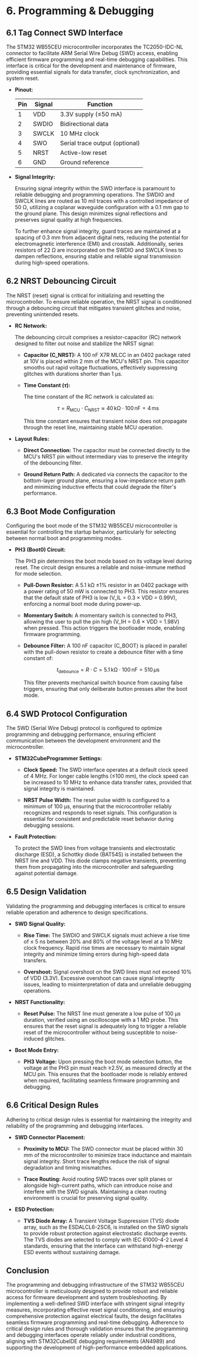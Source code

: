 # 6. Programming & Debugging

## 6.1 Tag Connect SWD Interface

The STM32 WB55CEU microcontroller incorporates the TC2050-IDC-NL connector to facilitate ARM Serial Wire Debug (SWD) access, enabling efficient firmware programming and real-time debugging capabilities. This interface is critical for the development and maintenance of firmware, providing essential signals for data transfer, clock synchronization, and system reset.

- **Pinout:**

  | Pin | Signal | Function |
  |-----|--------|----------|
  | 1   | VDD    | 3.3V supply (≤50 mA) |
  | 2   | SWDIO  | Bidirectional data |
  | 3   | SWCLK  | 10 MHz clock |
  | 4   | SWO     | Serial trace output (optional) |
  | 5   | NRST    | Active-low reset |
  | 6   | GND     | Ground reference |

- **Signal Integrity:**

  Ensuring signal integrity within the SWD interface is paramount to reliable debugging and programming operations. The SWDIO and SWCLK lines are routed as 10 mil traces with a controlled impedance of 50 Ω, utilizing a coplanar waveguide configuration with a 0.1 mm gap to the ground plane. This design minimizes signal reflections and preserves signal quality at high frequencies.

  To further enhance signal integrity, guard traces are maintained at a spacing of 0.3 mm from adjacent digital nets, reducing the potential for electromagnetic interference (EMI) and crosstalk. Additionally, series resistors of 22 Ω are incorporated on the SWDIO and SWCLK lines to dampen reflections, ensuring stable and reliable signal transmission during high-speed operations.

## 6.2 NRST Debouncing Circuit

The NRST (reset) signal is critical for initializing and resetting the microcontroller. To ensure reliable operation, the NRST signal is conditioned through a debouncing circuit that mitigates transient glitches and noise, preventing unintended resets.

- **RC Network:**

  The debouncing circuit comprises a resistor-capacitor (RC) network designed to filter out noise and stabilize the NRST signal:
  
  - **Capacitor (C_NRST):** A 100 nF X7R MLCC in an 0402 package rated at 10V is placed within 2 mm of the MCU's NRST pin. This capacitor smooths out rapid voltage fluctuations, effectively suppressing glitches with durations shorter than 1 µs.
  
  - **Time Constant ($\tau$):**
  
    The time constant of the RC network is calculated as:
    
    $$
    \tau = R_{\text{MCU}} \cdot C_{\text{NRST}} \approx 40 \, \text{kΩ} \cdot 100 \, \text{nF} = 4 \, \text{ms}
    $$
    
    This time constant ensures that transient noise does not propagate through the reset line, maintaining stable MCU operation.

- **Layout Rules:**

  - **Direct Connection:** The capacitor must be connected directly to the MCU's NRST pin without intermediary vias to preserve the integrity of the debouncing filter.
  
  - **Ground Return Path:** A dedicated via connects the capacitor to the bottom-layer ground plane, ensuring a low-impedance return path and minimizing inductive effects that could degrade the filter's performance.

## 6.3 Boot Mode Configuration

Configuring the boot mode of the STM32 WB55CEU microcontroller is essential for controlling the startup behavior, particularly for selecting between normal boot and programming modes.

- **PH3 (Boot0) Circuit:**

  The PH3 pin determines the boot mode based on its voltage level during reset. The circuit design ensures a reliable and noise-immune method for mode selection.

  - **Pull-Down Resistor:** A 5.1 kΩ ±1% resistor in an 0402 package with a power rating of 50 mW is connected to PH3. This resistor ensures that the default state of PH3 is low (V_IL = 0.3 × VDD = 0.99V), enforcing a normal boot mode during power-up.
  
  - **Momentary Switch:** A momentary switch is connected to PH3, allowing the user to pull the pin high (V_IH = 0.6 × VDD = 1.98V) when pressed. This action triggers the bootloader mode, enabling firmware programming.
  
  - **Debounce Filter:** A 100 nF capacitor (C_BOOT) is placed in parallel with the pull-down resistor to create a debounce filter with a time constant of:
  
    $$
    t_{\text{debounce}} = R \cdot C = 5.1 \, \text{kΩ} \cdot 100 \, \text{nF} = 510 \, \mu\text{s}
    $$
    
    This filter prevents mechanical switch bounce from causing false triggers, ensuring that only deliberate button presses alter the boot mode.

## 6.4 SWD Protocol Configuration

The SWD (Serial Wire Debug) protocol is configured to optimize programming and debugging performance, ensuring efficient communication between the development environment and the microcontroller.

- **STM32CubeProgrammer Settings:**

  - **Clock Speed:** The SWD interface operates at a default clock speed of 4 MHz. For longer cable lengths (≤100 mm), the clock speed can be increased to 10 MHz to enhance data transfer rates, provided that signal integrity is maintained.
  
  - **NRST Pulse Width:** The reset pulse width is configured to a minimum of 100 µs, ensuring that the microcontroller reliably recognizes and responds to reset signals. This configuration is essential for consistent and predictable reset behavior during debugging sessions.

- **Fault Protection:**

  To protect the SWD lines from voltage transients and electrostatic discharge (ESD), a Schottky diode (BAT54S) is installed between the NRST line and VDD. This diode clamps negative transients, preventing them from propagating into the microcontroller and safeguarding against potential damage.

## 6.5 Design Validation

Validating the programming and debugging interfaces is critical to ensure reliable operation and adherence to design specifications.

- **SWD Signal Quality:**

  - **Rise Time:** The SWDIO and SWCLK signals must achieve a rise time of ≤ 5 ns between 20% and 80% of the voltage level at a 10 MHz clock frequency. Rapid rise times are necessary to maintain signal integrity and minimize timing errors during high-speed data transfers.
  
  - **Overshoot:** Signal overshoot on the SWD lines must not exceed 10% of VDD (3.3V). Excessive overshoot can cause signal integrity issues, leading to misinterpretation of data and unreliable debugging operations.

- **NRST Functionality:**

  - **Reset Pulse:** The NRST line must generate a low pulse of 100 µs duration, verified using an oscilloscope with a 1 MΩ probe. This ensures that the reset signal is adequately long to trigger a reliable reset of the microcontroller without being susceptible to noise-induced glitches.
  
- **Boot Mode Entry:**

  - **PH3 Voltage:** Upon pressing the boot mode selection button, the voltage at the PH3 pin must reach ≥2.5V, as measured directly at the MCU pin. This ensures that the bootloader mode is reliably entered when required, facilitating seamless firmware programming and debugging.

## 6.6 Critical Design Rules

Adhering to critical design rules is essential for maintaining the integrity and reliability of the programming and debugging interfaces.

- **SWD Connector Placement:**

  - **Proximity to MCU:** The SWD connector must be placed within 30 mm of the microcontroller to minimize trace inductance and maintain signal integrity. Short trace lengths reduce the risk of signal degradation and timing mismatches.
  
  - **Trace Routing:** Avoid routing SWD traces over split planes or alongside high-current paths, which can introduce noise and interfere with the SWD signals. Maintaining a clean routing environment is crucial for preserving signal quality.

- **ESD Protection:**

  - **TVS Diode Array:** A Transient Voltage Suppression (TVS) diode array, such as the ESDALCL6-2SC6, is installed on the SWD signals to provide robust protection against electrostatic discharge events. The TVS diodes are selected to comply with IEC 61000-4-2 Level 4 standards, ensuring that the interface can withstand high-energy ESD events without sustaining damage.

## Conclusion

The programming and debugging infrastructure of the STM32 WB55CEU microcontroller is meticulously designed to provide robust and reliable access for firmware development and system troubleshooting. By implementing a well-defined SWD interface with stringent signal integrity measures, incorporating effective reset signal conditioning, and ensuring comprehensive protection against electrical faults, the design facilitates seamless firmware programming and real-time debugging. Adherence to critical design rules and thorough validation ensures that the programming and debugging interfaces operate reliably under industrial conditions, aligning with STM32CubeIDE debugging requirements (AN4989) and supporting the development of high-performance embedded applications.